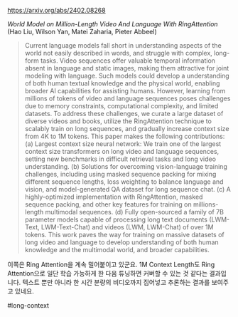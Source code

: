 https://arxiv.org/abs/2402.08268

*World Model on Million-Length Video And Language With RingAttention* (Hao Liu, Wilson Yan, Matei Zaharia, Pieter Abbeel)

> Current language models fall short in understanding aspects of the world not easily described in words, and struggle with complex, long-form tasks. Video sequences offer valuable temporal information absent in language and static images, making them attractive for joint modeling with language. Such models could develop a understanding of both human textual knowledge and the physical world, enabling broader AI capabilities for assisting humans. However, learning from millions of tokens of video and language sequences poses challenges due to memory constraints, computational complexity, and limited datasets. To address these challenges, we curate a large dataset of diverse videos and books, utilize the RingAttention technique to scalably train on long sequences, and gradually increase context size from 4K to 1M tokens. This paper makes the following contributions: (a) Largest context size neural network: We train one of the largest context size transformers on long video and language sequences, setting new benchmarks in difficult retrieval tasks and long video understanding. (b) Solutions for overcoming vision-language training challenges, including using masked sequence packing for mixing different sequence lengths, loss weighting to balance language and vision, and model-generated QA dataset for long sequence chat. (c) A highly-optimized implementation with RingAttention, masked sequence packing, and other key features for training on millions-length multimodal sequences. (d) Fully open-sourced a family of 7B parameter models capable of processing long text documents (LWM-Text, LWM-Text-Chat) and videos (LWM, LWM-Chat) of over 1M tokens. This work paves the way for training on massive datasets of long video and language to develop understanding of both human knowledge and the multimodal world, and broader capabilities.

이쪽은 Ring Attention을 계속 밀어붙이고 있군요. 1M Context Length도 Ring Attention으로 일단 학습 가능하게 한 다음 튜닝하면 커버할 수 있는 것 같다는 결과입니다. 텍스트 뿐만 아니라 한 시간 분량의 비디오까지 집어넣고 추론하는 결과를 보여주고 있네요.

#long-context 
